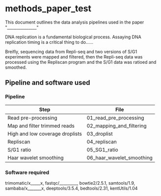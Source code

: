 # methods_paper_test

This document outlines the data analysis pipelines used in the paper "_______________" 

DNA replication is a fundamental biological process. Assaying DNA replication timing is a critical thing to do......


Breifly, sequencing data from Repli-seq and two versions of S/G1 experiments were mapped and filtered, then the Repli-seq data was processed using the Repliscan program and the S/G1 data was ratioed and smoothed. 



## Pipeline and software used
### Pipeline
Step  | File 
--- | --- 
Read pre-processing | 01_read_pre_processing
Map and filter trimmed reads | 02_mapping_and_filtering
High and low coverage droplists | 03_droplist
Repliscan | 04_repliscan
S/G1 ratio | 05_SG1_ratio
Haar wavelet smoothing | 06_haar_wavelet_smoothing

### Software required
trimomatic/x_____x, fastqc/_________, bowtie2/2.5.1, samtools/1.9, sambaba/x_______x, deeptools/3.5.4, bedtools/2.31, kentUtils/1.04



